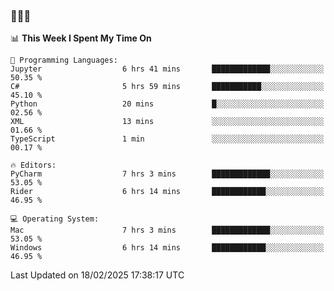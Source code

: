 ### 👋👋👋
<!--START_SECTION:waka-->
📊 **This Week I Spent My Time On** 

```text
💬 Programming Languages: 
Jupyter                  6 hrs 41 mins       █████████████░░░░░░░░░░░░   50.35 % 
C#                       5 hrs 59 mins       ███████████░░░░░░░░░░░░░░   45.10 % 
Python                   20 mins             █░░░░░░░░░░░░░░░░░░░░░░░░   02.56 % 
XML                      13 mins             ░░░░░░░░░░░░░░░░░░░░░░░░░   01.66 % 
TypeScript               1 min               ░░░░░░░░░░░░░░░░░░░░░░░░░   00.17 % 

🔥 Editors: 
PyCharm                  7 hrs 3 mins        █████████████░░░░░░░░░░░░   53.05 % 
Rider                    6 hrs 14 mins       ████████████░░░░░░░░░░░░░   46.95 % 

💻 Operating System: 
Mac                      7 hrs 3 mins        █████████████░░░░░░░░░░░░   53.05 % 
Windows                  6 hrs 14 mins       ████████████░░░░░░░░░░░░░   46.95 % 
```


 Last Updated on 18/02/2025 17:38:17 UTC
<!--END_SECTION:waka-->
